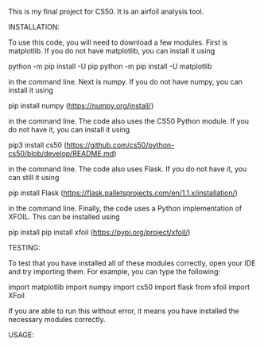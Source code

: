 This is my final project for CS50. It is an airfoil analysis tool.


INSTALLATION:

To use this code, you will need to download a few modules. First is matplotlib. If you do not have matplotlib, you can install it using

python -m pip install -U pip
python -m pip install -U matplotlib

in the command line. Next is numpy. If you do not have numpy, you can install it using

pip install numpy
(https://numpy.org/install/)

in the command line. The code also uses the CS50 Python module. If you do not have it, you can install it using

pip3 install cs50
(https://github.com/cs50/python-cs50/blob/develop/README.md)

in the command line. The code also uses Flask. If you do not have it, you can still it using

pip install Flask
(https://flask.palletsprojects.com/en/1.1.x/installation/)

in the command line. Finally, the code uses a Python implementation of XFOIL. This can be installed using

pip install pip install xfoil
(https://pypi.org/project/xfoil/)

TESTING:

To test that you have installed all of these modules correctly, open your IDE and try importing them. For example, you can type the following:

import matplotlib
import numpy
import cs50
import flask
from xfoil import XFoil

If you are able to run this without error, it means you have installed the necessary modules correctly. 

USAGE: 

